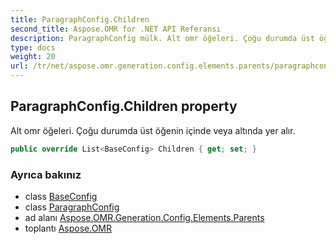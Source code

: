 ```yaml
---
title: ParagraphConfig.Children
second_title: Aspose.OMR for .NET API Referansı
description: ParagraphConfig mülk. Alt omr öğeleri. Çoğu durumda üst öğenin içinde veya altında yer alır.
type: docs
weight: 20
url: /tr/net/aspose.omr.generation.config.elements.parents/paragraphconfig/children/
---
```

## ParagraphConfig.Children property

Alt omr öğeleri. Çoğu durumda üst öğenin içinde veya altında yer alır.

```csharp
public override List<BaseConfig> Children { get; set; }
```

### Ayrıca bakınız

* class [BaseConfig](../../../aspose.omr.generation.config/baseconfig/)
* class [ParagraphConfig](../)
* ad alanı [Aspose.OMR.Generation.Config.Elements.Parents](../../paragraphconfig/)
* toplantı [Aspose.OMR](../../../)


